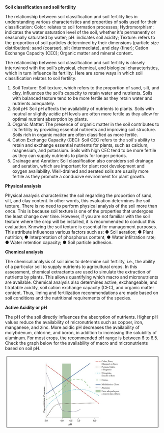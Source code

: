**Soil classification and soil fertility**

The relationship between soil classification and soil fertility lies in understanding various characteristics and properties of soils used for their classification:
Color: relates to soil formation processes;
Hydromorphism: indicates the water saturation level of the soil, whether it's permanently or seasonally saturated by water;
pH: indicates soil acidity;
Texture: refers to the proportion of soil particles determined by their dimensions (particle size distribution): sand (coarser), silt (intermediate), and clay (finer);
Cation Exchange Capacity (CEC);
Organic matter and mineral content.

The relationship between soil classification and soil fertility is closely intertwined with the soil's physical, chemical, and biological characteristics, which in turn influence its fertility. Here are some ways in which soil classification relates to soil fertility:
1.	Soil Texture: Soil texture, which refers to the proportion of sand, silt, and clay, influences the soil's capacity to retain water and nutrients. Soils with balanced texture tend to be more fertile as they retain water and nutrients adequately.
2.	Soil pH: Soil pH affects the availability of nutrients to plants. Soils with neutral or slightly acidic pH levels are often more fertile as they allow for optimal nutrient absorption by plants.
3.	Organic Matter: The presence of organic matter in the soil contributes to its fertility by providing essential nutrients and improving soil structure. Soils rich in organic matter are often classified as more fertile.
4.	Cation Exchange Capacity (CEC): Soil CEC refers to the soil's ability to retain and exchange essential nutrients for plants, such as calcium, magnesium, and potassium. Soils with high CEC tend to be more fertile as they can supply nutrients to plants for longer periods.
5.	Drainage and Aeration: Soil classification also considers soil drainage and aeration, which are important for plant root development and oxygen availability. Well-drained and aerated soils are usually more fertile as they promote a conducive environment for plant growth.

**Physical analysis**

Physical analysis characterizes the soil regarding the proportion of sand, silt, and clay content. In other words, this evaluation determines the soil texture. There is no need to perform physical analysis of the soil more than once.
This is because soil texture is one of the properties that undergoes the least change over time. However, if you are not familiar with the soil texture where the crop will be installed, it is recommended to conduct this evaluation.
Knowing the soil texture is essential for management purposes. This attribute influences various factors such as:
●	Soil aeration;
●	Plant nutrition;
●	Interpretation of phosphorus content;
●	Water infiltration rate;
●	Water retention capacity;
●	Soil particle adhesion.

**Chemical analysis**

The chemical analysis of soil aims to determine soil fertility, i.e., the ability of a particular soil to supply nutrients to agricultural crops.
In this assessment, chemical extractants are used to simulate the extraction of nutrients by plants. This allows quantifying which macro and micronutrients are available.
Chemical analysis also determines active, exchangeable, and titratable acidity, soil cation exchange capacity (CEC), and organic matter content. Thus, liming and fertilization recommendations are made based on soil conditions and the nutritional requirements of the species.

**Active Acidity or pH**

The pH of the soil directly influences the absorption of nutrients.
Higher pH values reduce the availability of micronutrients such as copper, iron, manganese, and zinc. More acidic pH decreases the availability of molybdenum, chlorine, and boron, in addition to increasing the solubility of aluminum.
For most crops, the recommended pH range is between 6 to 6.5. Check the graph below for the availability of macro and micronutrients based on soil pH.

![Descripción de la imagen](imagenes/Captura%20de%20pantalla%202025-10-10%20143549.png)





